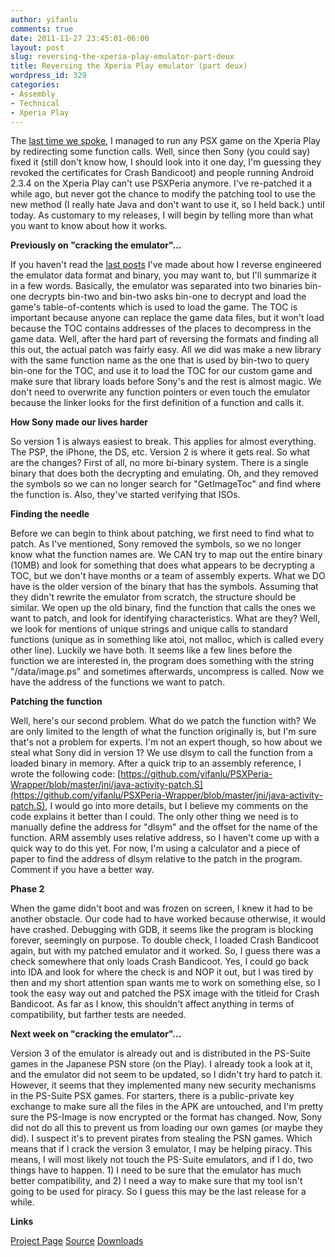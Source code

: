 ```yaml
---
author: yifanlu
comments: true
date: 2011-11-27 23:45:01-06:00
layout: post
slug: reversing-the-xperia-play-emulator-part-deux
title: Reversing the Xperia Play emulator (part deux)
wordpress_id: 329
categories:
- Assembly
- Technical
- Xperia Play
---
```


The [last time we spoke](/2011/08/07/reverse-engineering-a-dynamic-library-on-the-xperia-play/), I managed to run any PSX game on the Xperia Play by redirecting some function calls. Well, since then Sony (you could say) fixed it (still don't know how, I should look into it one day, I'm guessing they revoked the certificates for Crash Bandicoot) and people running Android 2.3.4 on the Xperia Play can't use PSXPeria anymore. I've re-patched it a while ago, but never got the chance to modify the patching tool to use the new method (I really hate Java and don't want to use it, so I held back.) until today. As customary to my releases, I will begin by telling more than what you want to know about how it works.<!-- more -->

**Previously on "cracking the emulator"...**

If you haven't read the [last posts](/2011/08/01/analyzing-the-psx-emulator-on-the-xperia-play/) I've made about how I reverse engineered the emulator data format and binary, you may want to, but I'll summarize it in a few words. Basically, the emulator was separated into two binaries bin-one decrypts bin-two and bin-two asks bin-one to decrypt and load the game's table-of-contents which is used to load the game. The TOC is important because anyone can replace the game data files, but it won't load because the TOC contains addresses of the places to decompress in the game data. Well, after the hard part of reversing the formats and finding all this out, the actual patch was fairly easy. All we did was make a new library with the same function name as the one that is used by bin-two to query bin-one for the TOC, and use it to load the TOC for our custom game and make sure that library loads before Sony's and the rest is almost magic. We don't need to overwrite any function pointers or even touch the emulator because the linker looks for the first definition of a function and calls it.

**How Sony made our lives harder**

So version 1 is always easiest to break. This applies for almost everything. The PSP, the iPhone, the DS, etc. Version 2 is where it gets real. So what are the changes? First of all, no more bi-binary system. There is a single binary that does both the decrypting and emulating. Oh, and they removed the symbols so we can no longer search for "GetImageToc" and find where the function is. Also, they've started verifying that ISOs.

**Finding the needle**

Before we can begin to think about patching, we first need to find what to patch. As I've mentioned, Sony removed the symbols, so we no longer know what the function names are. We CAN try to map out the entire binary (10MB) and look for something that does what appears to be decrypting a TOC, but we don't have months or a team of assembly experts. What we DO have is the older version of the binary that has the symbols. Assuming that they didn't rewrite the emulator from scratch, the structure should be similar. We open up the old binary, find the function that calls the ones we want to patch, and look for identifying characteristics. What are they? Well, we look for mentions of unique strings and unique calls to standard functions (unique as in something like atoi, not malloc, which is called every other line). Luckily we have both. It seems like a few lines before the function we are interested in, the program does something with the string "/data/image.ps" and sometimes afterwards, uncompress is called. Now we have the address of the functions we want to patch.

**Patching the function**

Well, here's our second problem. What do we patch the function with? We are only limited to the length of what the function originally is, but I'm sure that's not a problem for experts. I'm not an expert though, so how about we steal what Sony did in version 1? We use dlsym to call the function from a loaded binary in memory. After a quick trip to an assembly reference, I wrote the following code: [https://github.com/yifanlu/PSXPeria-Wrapper/blob/master/jni/java-activity-patch.S](https://github.com/yifanlu/PSXPeria-Wrapper/blob/master/jni/java-activity-patch.S), I would go into more details, but I believe my comments on the code explains it better than I could. The only other thing we need is to manually define the address for "dlsym" and the offset for the name of the function. ARM assembly uses relative address, so I haven't come up with a quick way to do this yet. For now, I'm using a calculator and a piece of paper to find the address of dlsym relative to the patch in the program. Comment if you have a better way.

**Phase 2**

When the game didn't boot and was frozen on screen, I knew it had to be another obstacle. Our code had to have worked because otherwise, it would have crashed. Debugging with GDB, it seems like the program is blocking forever, seemingly on purpose. To double check, I loaded Crash Bandicoot again, but with my patched emulator and it worked. So, I guess there was a check somewhere that only loads Crash Bandicoot. Yes, I could go back into IDA and look for where the check is and NOP it out, but I was tired by then and my short attention span wants me to work on something else, so I took the easy way out and patched the PSX image with the titleid for Crash Bandicoot. As far as I know, this shouldn't affect anything in terms of compatibility, but farther tests are needed.

**Next week on "cracking the emulator"...**

Version 3 of the emulator is already out and is distributed in the PS-Suite games in the Japanese PSN store (on the Play). I already took a look at it, and the emulator did not seem to be updated, so I didn't try hard to patch it. However, it seems that they implemented many new security mechanisms in the PS-Suite PSX games. For starters, there is a public-private key exchange to make sure all the files in the APK are untouched, and I'm pretty sure the PS-Image is now encrypted or the format has changed. Now, Sony did not do all this to prevent us from loading our own games (or maybe they did). I suspect it's to prevent pirates from stealing the PSN games. Which means that if I crack the version 3 emulator, I may be helping piracy. This means, I will most likely not touch the PS-Suite emulators, and if I do, two things have to happen. 1) I need to be sure that the emulator has much better compatibility, and 2) I need a way to make sure that my tool isn't going to be used for piracy. So I guess this may be the last release for a while.

**Links**

[Project Page](/p/psxperia)
[Source](https://github.com/yifanlu/PSXperia)
[Downloads](https://github.com/yifanlu/PSXperia/downloads)
